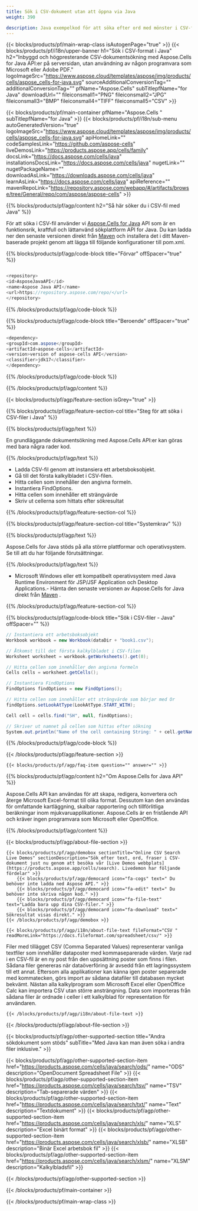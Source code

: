 ```yaml
---
title: Sök i CSV-dokument utan att öppna via Java 
weight: 390

description: Java exempelkod för att söka efter ord med mönster i CSV-fil i Java Runtime Environment for JSP/JSF Application and Desktop Applications.
---
```

{{< blocks/products/pf/main-wrap-class isAutogenPage="true" >}}
{{< blocks/products/pf/i18n/upper-banner h1="Sök i CSV-format i Java" h2="Inbyggd och högpresterande CSV-dokumentsökning med Aspose.Cells for Java API:er på serversidan, utan användning av någon programvara som Microsoft eller Adobe PDF." logoImageSrc="https://www.aspose.cloud/templates/aspose/img/products/cells/aspose_cells-for-java.svg" sourceAdditionalConversionTag="" additionalConversionTag="" pfName="Aspose.Cells" subTitlepfName="for Java" downloadUrl="" fileiconsmall1="PNG" fileiconsmall2="JPG" fileiconsmall3="BMP" fileiconsmall4="TIFF" fileiconsmall5="CSV" >}}

{{< blocks/products/pf/main-container pfName="Aspose.Cells " subTitlepfName="for Java" >}}
{{< blocks/products/pf/i18n/sub-menu autoGeneratedVersion="true" logoImageSrc="https://www.aspose.cloud/templates/aspose/img/products/cells/aspose_cells-for-java.svg" apiHomeLink="" codeSamplesLink="https://github.com/aspose-cells" liveDemosLink="https://products.aspose.app/cells/family" docsLink="https://docs.aspose.com/cells/java" installationsDocsLink="https://docs.aspose.com/cells/java" nugetLink="" nugetPackageName="" downloadAsLink="https://downloads.aspose.com/cells/java" learnAsLink="https://docs.aspose.com/cells/java" apiReference="" mavenRepoLink="https://repository.aspose.com/webapp/#/artifacts/browse/tree/General/repo/com/aspose/aspose-cells" >}}

{{% blocks/products/pf/agp/content h2="Så här söker du i CSV-fil med Java" %}}

 För att söka i CSV-fil använder vi
 [Aspose.Cells for Java](https://products.aspose.com/cells/java) 
 API som är en funktionsrik, kraftfull och lättanvänd sökplattform API for Java. Du kan ladda ner den senaste versionen direkt från
 [Maven](https://repository.aspose.com/webapp/#/artifacts/browse/tree/General/repo/com/aspose/aspose-cells) 
 och installera det i ditt Maven-baserade projekt genom att lägga till följande konfigurationer till pom.xml.

{{% blocks/products/pf/agp/code-block title="Förvar" offSpacer="true" %}}

```cs

<repository>
<id>AsposeJavaAPI</id>
<name>Aspose Java API</name>
<url>https://repository.aspose.com/repo/</url>
</repository>


```

{{% /blocks/products/pf/agp/code-block %}}

{{% blocks/products/pf/agp/code-block title="Beroende" offSpacer="true" %}}

```cs
<dependency>
<groupId>com.aspose</groupId>
<artifactId>aspose-cells</artifactId>
<version>version of aspose-cells API</version>
<classifier>jdk17</classifier>
</dependency>


```

{{% /blocks/products/pf/agp/code-block %}}

{{% /blocks/products/pf/agp/content %}}

{{< blocks/products/pf/agp/feature-section isGrey="true" >}}

{{% blocks/products/pf/agp/feature-section-col title="Steg för att söka i CSV-filer i Java" %}}

{{% blocks/products/pf/agp/text %}}

 En grundläggande dokumentsökning med Aspose.Cells API:er kan göras med bara några rader kod.

{{% /blocks/products/pf/agp/text %}}

+ Ladda CSV-fil genom att instansiera ett arbetsboksobjekt.
+ Gå till det första kalkylbladet i CSV-filen.
+ Hitta cellen som innehåller den angivna formeln.
+ Instantiera FindOptions.
+ Hitta cellen som innehåller ett strängvärde
+ Skriv ut cellerna som hittats efter sökresultat

{{% /blocks/products/pf/agp/feature-section-col %}}

{{% blocks/products/pf/agp/feature-section-col title="Systemkrav" %}}

{{% blocks/products/pf/agp/text %}}

 Aspose.Cells for Java stöds på alla större plattformar och operativsystem. Se till att du har följande förutsättningar.

{{% /blocks/products/pf/agp/text %}}

- Microsoft Windows eller ett kompatibelt operativsystem med Java Runtime Environment för JSP/JSF Application och Desktop Applications.- Hämta den senaste versionen av Aspose.Cells for Java direkt från [Maven](https://repository.aspose.com/webapp/#/artifacts/browse/tree/General/repo/com/aspose/aspose-cells)  .

{{% /blocks/products/pf/agp/feature-section-col %}}

{{% blocks/products/pf/agp/code-block title="Sök i CSV-filer - Java" offSpacer="" %}}

```cs
// Instantiera ett arbetsboksobjekt
Workbook workbook = new Workbook(dataDir + "book1.csv");

// Åtkomst till det första kalkylbladet i CSV-filen
Worksheet worksheet = workbook.getWorksheets().get(0);

// Hitta cellen som innehåller den angivna formeln
Cells cells = worksheet.getCells();

// Instantiera FindOptions
FindOptions findOptions = new FindOptions();

// Hitta cellen som innehåller ett strängvärde som börjar med Or
findOptions.setLookAtType(LookAtType.START_WITH);

Cell cell = cells.find("SH", null, findOptions);

// Skriver ut namnet på cellen som hittas efter sökning 
System.out.println("Name of the cell containing String: " + cell.getName());  


```

{{% /blocks/products/pf/agp/code-block %}}

{{< /blocks/products/pf/agp/feature-section >}}

    {{< blocks/products/pf/agp/faq-item question="" answer="" >}}
 

<!-- aboutfile Starts -->

{{% blocks/products/pf/agp/content h2="Om Aspose.Cells for Java API" %}}

 Aspose.Cells API kan användas för att skapa, redigera, konvertera och återge Microsoft Excel-format till olika format. Dessutom kan den användas för omfattande kartläggning, skalbar rapportering och tillförlitliga beräkningar inom mjukvaruapplikationer. Aspose.Cells är en fristående API och kräver ingen programvara som Microsoft eller OpenOffice.  



{{% /blocks/products/pf/agp/content %}}

{{< blocks/products/pf/agp/about-file-section >}}

    {{< blocks/products/pf/agp/demobox sectionTitle="Online CSV Search Live Demos" sectionDescription="Sök efter text, ord, fraser i CSV-dokument just nu genom att besöka vår [Live Demos webbplats](https://products.aspose.app/cells/search). Livedemon har följande fördelar" >}}
        {{< blocks/products/pf/agp/democard icon="fa-cogs" text=" Du behöver inte ladda ned Aspose API." >}}
        {{< blocks/products/pf/agp/democard icon="fa-edit" text=" Du behöver inte skriva någon kod." >}}
        {{< blocks/products/pf/agp/democard icon="fa-file-text" text="Ladda bara upp dina CSV-filer." >}}
        {{< blocks/products/pf/agp/democard icon="fa-download" text=" Sökresultat visas direkt." >}}
    {{< /blocks/products/pf/agp/demobox >}}

    {{< blocks/products/pf/agp/i18n/about-file-text fileFormat="CSV " readMoreLink="https://docs.fileformat.com/spreadsheet/csv/" >}}
Filer med tillägget CSV (Comma Separated Values) representerar vanliga textfiler som innehåller dataposter med kommaseparerade värden. Varje rad i en CSV-fil är en ny post från den uppsättning poster som finns i filen. Sådana filer genereras när dataöverföring är avsedd från ett lagringssystem till ett annat. Eftersom alla applikationer kan känna igen poster separerade med kommatecken, görs import av sådana datafiler till databasen mycket bekvämt. Nästan alla kalkylprogram som Microsoft Excel eller OpenOffice Calc kan importera CSV utan större ansträngning. Data som importeras från sådana filer är ordnade i celler i ett kalkylblad för representation för användaren. 

    {{< /blocks/products/pf/agp/i18n/about-file-text >}}

{{< /blocks/products/pf/agp/about-file-section >}}

<!-- aboutfile Ends -->

{{< blocks/products/pf/agp/other-supported-section title="Andra sökdokument som stöds" subTitle="Med Java kan man även söka i andra filer inklusive." >}}

{{< blocks/products/pf/agp/other-supported-section-item href="https://products.aspose.com/cells/java/search/ods/" name="ODS" description="OpenDocument Spreadsheet File" >}}
{{< blocks/products/pf/agp/other-supported-section-item href="https://products.aspose.com/cells/java/search/tsv/" name="TSV" description="Tab-separerade värden" >}}
{{< blocks/products/pf/agp/other-supported-section-item href="https://products.aspose.com/cells/java/search/txt/" name="Text" description="Textdokument" >}}
{{< blocks/products/pf/agp/other-supported-section-item href="https://products.aspose.com/cells/java/search/xls/" name="XLS" description="Excel binärt format" >}}
{{< blocks/products/pf/agp/other-supported-section-item href="https://products.aspose.com/cells/java/search/xlsb/" name="XLSB" description="Binär Excel arbetsbok fil" >}}
{{< blocks/products/pf/agp/other-supported-section-item href="https://products.aspose.com/cells/java/search/xlsm/" name="XLSM" description="Kalkylbladsfil" >}}

{{< /blocks/products/pf/agp/other-supported-section >}}

{{< /blocks/products/pf/main-container >}}
    
{{< /blocks/products/pf/main-wrap-class >}}
